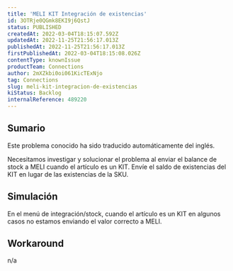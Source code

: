 ```yaml
---
title: 'MELI KIT Integración de existencias'
id: 3OTRje0QGmk8EKI9j6QstJ
status: PUBLISHED
createdAt: 2022-03-04T18:15:07.592Z
updatedAt: 2022-11-25T21:56:17.013Z
publishedAt: 2022-11-25T21:56:17.013Z
firstPublishedAt: 2022-03-04T18:15:08.026Z
contentType: knownIssue
productTeam: Connections
author: 2mXZkbi0oi061KicTExNjo
tag: Connections
slug: meli-kit-integracion-de-existencias
kiStatus: Backlog
internalReference: 489220
---
```


## Sumario

<div class="alert alert-info">
  <p>Este problema conocido ha sido traducido automáticamente del inglés.</p>
</div>


Necesitamos investigar y solucionar el problema al enviar el balance de stock a MELI cuando el artículo es un KIT. Envíe el saldo de existencias del KIT en lugar de las existencias de la SKU.



## Simulación



En el menú de integración/stock, cuando el artículo es un KIT en algunos casos no estamos enviando el valor correcto a MELI.



## Workaround


n/a

